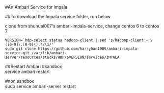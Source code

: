 #An Ambari Service for Impala


##To download the Impala service folder, run below    

clone from shuhuai007's ambari-impala-service, change centos 6 to centos 7

```
VERSION=`hdp-select status hadoop-client | sed 's/hadoop-client - \([0-9]\.[0-9]\).*/\1/'`
sudo git clone https://github.com/harryhan1989/ambari-impala-service.git /var/lib/ambari-server/resources/stacks/HDP/$VERSION/services/IMPALA        
```

##Restart Ambari
\#sandbox  
service ambari restart

\#non sandbox  
sudo service ambari-server restart